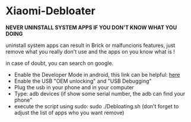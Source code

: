 # Xiaomi-Debloater

**NEVER UNINSTALL SYSTEM APPS IF YOU DON'T KNOW WHAT YOU DOING**

uninstall system apps can result in Brick or malfuncions features, just remove what you really don't use 
and the apps on you know what is !

in case of doubt, you can search on google.

- Enable the Developer Mode in android, this link can be helpful: [here](https://www.androidauthority.com/enable-developer-options-569223/)
- Enable the USB "OEM unlocking" and "USB Debugging"
- Plug the usb in your phone and in your computer
- Type: adb devices (if show some serial number,  the adb can find your phone"
- execute the script using sudo: sudo ./Debloating.sh (don't forget to adjust the list of apps who you want remove)
